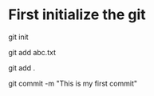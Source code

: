 # First initialize the git

git init


git add abc.txt


git add .


git commit -m "This is my first commit"
